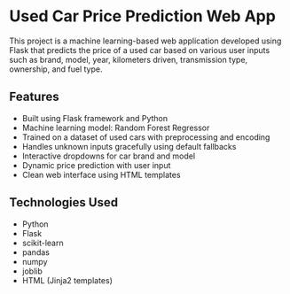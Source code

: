 # Used Car Price Prediction Web App

This project is a machine learning-based web application developed using Flask that predicts the price of a used car based on various user inputs such as brand, model, year, kilometers driven, transmission type, ownership, and fuel type.

## Features

- Built using Flask framework and Python
- Machine learning model: Random Forest Regressor
- Trained on a dataset of used cars with preprocessing and encoding
- Handles unknown inputs gracefully using default fallbacks
- Interactive dropdowns for car brand and model
- Dynamic price prediction with user input
- Clean web interface using HTML templates

## Technologies Used

- Python
- Flask
- scikit-learn
- pandas
- numpy
- joblib
- HTML (Jinja2 templates)

